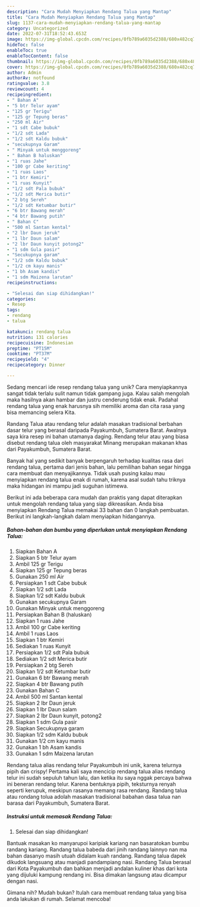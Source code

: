 ```yaml
---
description: "Cara Mudah Menyiapkan Rendang Talua yang Mantap"
title: "Cara Mudah Menyiapkan Rendang Talua yang Mantap"
slug: 1137-cara-mudah-menyiapkan-rendang-talua-yang-mantap
category: Uncategorized
date: 2022-07-31T18:52:43.653Z
image: https://img-global.cpcdn.com/recipes/0fb789a6035d2388/680x482cq70/rendang-talua-foto-resep-utama.jpg
hideToc: false
enableToc: true
enableTocContent: false
thumbnail: https://img-global.cpcdn.com/recipes/0fb789a6035d2388/680x482cq70/rendang-talua-foto-resep-utama.jpg
cover: https://img-global.cpcdn.com/recipes/0fb789a6035d2388/680x482cq70/rendang-talua-foto-resep-utama.jpg
author: Admin
authorAv: notfound
ratingvalue: 3.8
reviewcount: 4
recipeingredient:
- " Bahan A"
- "5 btr Telur ayam"
- "125 gr Terigu"
- "125 gr Tepung beras"
- "250 ml Air"
- "1 sdt Cabe bubuk"
- "1/2 sdt Lada"
- "1/2 sdt Kaldu bubuk"
- "secukupnya Garam"
- " Minyak untuk menggoreng"
- " Bahan B haluskan"
- "1 ruas Jahe"
- "100 gr Cabe keriting"
- "1 ruas Laos"
- "1 btr Kemiri"
- "1 ruas Kunyit"
- "1/2 sdt Pala bubuk"
- "1/2 sdt Merica butir"
- "2 btg Sereh"
- "1/2 sdt Ketumbar butir"
- "6 btr Bawang merah"
- "4 btr Bawang putih"
- " Bahan C"
- "500 ml Santan kental"
- "2 lbr Daun jeruk"
- "1 lbr Daun salam"
- "2 lbr Daun kunyit potong2"
- "1 sdm Gula pasir"
- "Secukupnya garam"
- "1/2 sdm Kaldu bubuk"
- "1/2 cm kayu manis"
- "1 bh Asam kandis"
- "1 sdm Maizena larutan"
recipeinstructions:

- "Selesai dan siap dihidangkan!"
categories:
- Resep
tags:
- rendang
- talua

katakunci: rendang talua 
nutrition: 131 calories
recipecuisine: Indonesian
preptime: "PT15M"
cooktime: "PT37M"
recipeyield: "4"
recipecategory: Dinner

---
```





Sedang mencari ide resep rendang talua yang unik? Cara menyiapkannya sangat tidak terlalu sulit namun tidak gampang juga. Kalau salah mengolah maka hasilnya akan hambar dan justru cenderung tidak enak. Padahal rendang talua yang enak harusnya sih memiliki aroma dan cita rasa yang bisa memancing selera Kita.





Randang Talua atau rendang telur adalah masakan tradisional berbahan dasar telur yang berasal daripada Payakumbuh, Sumatera Barat. Awalnya saya kira resep ini bahan utamanya daging. Rendang telur atau yang biasa disebut rendang talua oleh masyarakat Minang merupakan makanan khas dari Payakumbuh, Sumatera Barat.

Banyak hal yang sedikit banyak berpengaruh terhadap kualitas rasa dari rendang talua, pertama dari jenis bahan, lalu pemilihan bahan segar hingga cara membuat dan menyajikannya. Tidak usah pusing kalau mau menyiapkan rendang talua enak di rumah, karena asal sudah tahu triknya maka hidangan ini mampu jadi suguhan istimewa.






Berikut ini ada beberapa cara mudah dan praktis yang dapat diterapkan untuk mengolah rendang talua yang siap dikreasikan. Anda bisa menyiapkan Rendang Talua memakai 33 bahan dan 0 langkah pembuatan. Berikut ini langkah-langkah dalam menyiapkan hidangannya.

<!--inarticleads1-->

##### Bahan-bahan dan bumbu yang diperlukan untuk menyiapkan Rendang Talua:

1. Siapkan  Bahan A
1. Siapkan 5 btr Telur ayam
1. Ambil 125 gr Terigu
1. Siapkan 125 gr Tepung beras
1. Gunakan 250 ml Air
1. Persiapkan 1 sdt Cabe bubuk
1. Siapkan 1/2 sdt Lada
1. Siapkan 1/2 sdt Kaldu bubuk
1. Gunakan secukupnya Garam
1. Gunakan  Minyak untuk menggoreng
1. Persiapkan  Bahan B (haluskan)
1. Siapkan 1 ruas Jahe
1. Ambil 100 gr Cabe keriting
1. Ambil 1 ruas Laos
1. Siapkan 1 btr Kemiri
1. Sediakan 1 ruas Kunyit
1. Persiapkan 1/2 sdt Pala bubuk
1. Sediakan 1/2 sdt Merica butir
1. Persiapkan 2 btg Sereh
1. Siapkan 1/2 sdt Ketumbar butir
1. Gunakan 6 btr Bawang merah
1. Siapkan 4 btr Bawang putih
1. Gunakan  Bahan C
1. Ambil 500 ml Santan kental
1. Siapkan 2 lbr Daun jeruk
1. Siapkan 1 lbr Daun salam
1. Siapkan 2 lbr Daun kunyit, potong2
1. Siapkan 1 sdm Gula pasir
1. Siapkan Secukupnya garam
1. Siapkan 1/2 sdm Kaldu bubuk
1. Gunakan 1/2 cm kayu manis
1. Gunakan 1 bh Asam kandis
1. Gunakan 1 sdm Maizena larutan


Rendang talua alias rendang telur Payakumbuh ini unik, karena telurnya pipih dan crispy! Pertama kali saya mencicip rendang talua alias rendang telur ini sudah sepuluh tahun lalu, dan ketika itu saya nggak percaya bahwa ini beneran rendang telur. Karena bentuknya pipih, teksturnya renyah seperti kerupuk, meskipun rasanya memang rasa rendang. Randang talua atau rondang tolua adolah masakan tradisional babahan dasa talua nan barasa dari Payakumbuh, Sumatera Barat. 

<!--inarticleads2-->

##### Instruksi untuk memasak Rendang Talua:


1. Selesai dan siap dihidangkan!

Bantuak masakan ko manyarupoi karipiak kariang nan basaratokan bumbu randang kariang. Randang talua babeda dari jinih randang lainnyo nan ma bahan dasanyo masih utuah didalam kuah randang. Randang talua dapek dikudok langsuang atau manjadi pandampiang nasi. Randang Talua berasal dari Kota Payakumbuh dan bahkan menjadi andalan kuliner khas dari kota yang dijuluki kampung rendang ini. Bisa dimakan langsung atau dicampur dengan nasi. 

Gimana nih? Mudah bukan? Itulah cara membuat rendang talua yang bisa anda lakukan di rumah. Selamat mencoba!
